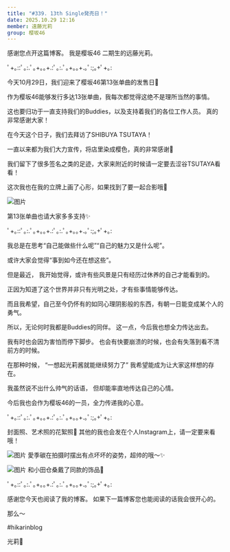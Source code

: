 ```yaml
---
title: "#339. 13th Single発売日！"
date: 2025.10.29 12:16
member: 遠藤光莉
group: 樱坂46
---
```


感谢您点开这篇博客。
我是樱坂46 二期生的远藤光莉。

ﾟ+｡::ﾟ｡:.ﾟ｡+｡｡+.:ﾟ｡:.ﾟ｡+｡｡+.｡ﾟ:;｡+ﾟ+｡:

今天10月29日，我们迎来了樱坂46第13张单曲的发售日🌸

作为樱坂46能够发行多达13张单曲，我每次都觉得这绝不是理所当然的事情。

这也要归功于一直支持我们的Buddies，以及支持着我们的各位工作人员。
真的非常感谢大家！

在今天这个日子，我们去拜访了SHIBUYA TSUTAYA！

一直以来都为我们大力宣传，将店里染成樱色，真的非常感谢🌸

我们留下了很多签名之类的足迹，大家来附近的时候请一定要去涩谷TSUTAYA看看！

这次我也在我的立牌上画了心形，如果找到了要一起合影哦🫶

![图片](https://sakurazaka46.com/files/14/diary/s46/blog/moblog/202510/mobKqWEvS.jpg)

第13张单曲也请大家多多支持✨


ﾟ+｡::ﾟ｡:.ﾟ｡+｡｡+.:ﾟ｡:.ﾟ｡+｡｡+.｡ﾟ:;｡+ﾟ+｡:


我总是在思考“自己能做些什么呢”“自己的魅力又是什么呢”。

或许大家会觉得“事到如今还在想这些”。

但是最近，
我开始觉得，或许有些风景是只有经历过休养的自己才能看到的。

正因为知道了这个世界并非只有光明之处，才有些事情能够传达。

而且我希望，自己至今仍怀有的如同心理阴影般的东西，有朝一日能变成某个人的勇气。

所以，无论何时我都是Buddies的同伴。
这一点，今后我也想全力传达出去。

我有时也会因为害怕而停下脚步。
也会有快要崩溃的时候，也会有失落到看不清前方的时候。

在那种时候，
“一想起光莉酱就能继续努力了”
我希望能成为让大家这样想的存在。

我虽然说不出什么帅气的话语，
但却能率直地传达自己的心情。

今后我也会作为樱坂46的一员，全力传递我的心意。

ﾟ+｡::ﾟ｡:.ﾟ｡+｡｡+.:ﾟ｡:.ﾟ｡+｡｡+.｡ﾟ:;｡+ﾟ+｡:

封面照、艺术照的花絮照📸
其他的我也会发在个人Instagram上，请一定要来看哦！

![图片](https://sakurazaka46.com/files/14/diary/s46/blog/moblog/202510/mobWzZPa1.jpg)
愛季碳在拍摄时摆出有点坏坏的姿势，超帅的哦〜✨

![图片](https://sakurazaka46.com/files/14/diary/s46/blog/moblog/202510/mobyT4bvp.jpg)
和小田仓桑戴了同款的饰品💍

ﾟ+｡::ﾟ｡:.ﾟ｡+｡｡+.:ﾟ｡:.ﾟ｡+｡｡+.｡ﾟ:;｡+ﾟ+｡:


感谢您今天也阅读了我的博客。
如果下一篇博客您也能阅读的话我会很开心的。

那么〜

#hikarinblog

光莉🦋